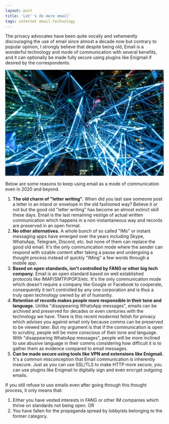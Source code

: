 ```yaml
---
layout: post
title: 'Let''s do more email'
tags: internet email technology
---
```


The privacy advocates have been quite vocally and vehemently discouraging the use of email since almost a decade now but contrary to popular opinion, I strongly believe that despite being old, Email is a wonderful technology and mode of communication with several benefits, and it can optionally be made fully secure using plugins like Enigmail if desired by the correspondents.

![envelope](/uploads/mesh.jpg)

Below are some reasons to keep using email as a mode of communication even in 2020 and beyond.

1. **The old charm of "letter writing".** When did you last saw someone post a letter in an inland or envelope in the old fashioned way? Believe it or not but the good old "letter writing" has become an almost extinct skill these days. Email is the last remaining vestige of actual written communication which happens in a non-instantaneous way and records are preserved in an open format.
2. **No other alternatives.** A whole bunch of so called "IMs" or instant messaging apps have emerged over the years including Skype, WhatsApp, Telegram, Discord, etc. but none of them can replace the good old email. It's the only communication mode where the sender can respond with sizable content after taking a pause and undergoing a thought process instead of quickly "IMing" a few words through a mobile app.
3. **Based on open standards, isn't controlled by FANG or other big tech company.** Email is an open standard based on well established protocols like IMAP/SMTP/POP3/etc. It's the only communication mode which doesn't require a company like Google or Facebook to cooperate, consequently it isn't controlled by any one corporation and is thus a truly open technology owned by all of humanity.
4. **Retention of records makes people more responsible in their tone and language.** Unlike "disappearing WhatsApp messages", emails can be archived and preserved for decades or even centuries with the technology we have. There is this recent modernist fetish for privacy which advises you against email only because comms can be preserved to be viewed later. But my argument is that if the communication is open to scrutiny, people will be more conscious of their tone and language. With "disappearing WhatsApp messages", people will be more inclined to use abusive language in their comms considering how difficult it is to gather them as evidence compared to email messages.
5. **Can be made secure using tools like VPN and extensions like Enigmail.** It's a common misconception that Email communication is inherently insecure. Just as you can use SSL/TLS to make HTTP more secure, you can use plugins like Enigmail to digitally sign and even encrypt outgoing emails.

If you still refuse to use emails even after going through this thought process, it only means that:

1. Either you have vested interests in FANG or other IM companies which thrive on standards not being open. OR
2. You have fallen for the propaganda spread by lobbyists belonging to the former category.